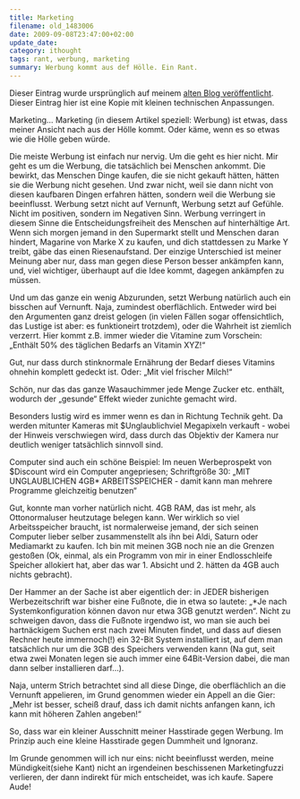```yaml
---
title: Marketing
filename: old_1483006
date: 2009-09-08T23:47:00+02:00
update_date:
category: ithought
tags: rant, werbung, marketing
summary: Werbung kommt aus def Hölle. Ein Rant.
---
```

Dieser Eintrag wurde ursprünglich auf meinem [alten Blog veröffentlicht](https://stu.blogger.de/stories/1483006/). Dieser Eintrag hier ist eine Kopie mit kleinen technischen Anpassungen.

Marketing… Marketing (in diesem Artikel speziell: Werbung) ist etwas, dass meiner Ansicht nach aus der Hölle kommt. Oder käme, wenn es so etwas wie die Hölle geben würde.

Die meiste Werbung ist einfach nur nervig. Um die geht es hier nicht. Mir geht es um die Werbung, die tatsächlich bei Menschen ankommt. Die bewirkt, das Menschen Dinge kaufen, die sie nicht gekauft hätten, hätten sie die Werbung nicht gesehen. Und zwar nicht, weil sie dann nicht von diesen kaufbaren Dingen erfahren hätten, sondern weil die Werbung sie beeinflusst. Werbung setzt nicht auf Vernunft, Werbung setzt auf Gefühle. Nicht im positiven, sondern im Negativen Sinn. Werbung verringert in diesem Sinne die Entscheidungsfreiheit des Menschen auf hinterhältige Art. Wenn sich morgen jemand in den Supermarkt stellt und Menschen daran hindert, Magarine von Marke X zu kaufen, und dich stattdessen zu Marke Y treibt, gäbe das einen Riesenaufstand. Der einzige Unterschied ist meiner Meinung aber nur, dass man gegen diese Person besser ankämpfen kann, und, viel wichtiger, überhaupt auf die Idee kommt, dagegen ankämpfen zu müssen.

Und um das ganze ein wenig Abzurunden, setzt Werbung natürlich auch ein bisschen auf Vernunft. Naja, zumindest oberflächlich. Entweder wird bei den Argumenten ganz dreist gelogen (in vielen Fällen sogar offensichtlich, das Lustige ist aber: es funktioneirt trotzdem), oder die Wahrheit ist ziemlich verzerrt. Hier kommt z.B. immer wieder die Vitamine zum Vorschein: „Enthält 50% des täglichen Bedarfs an Vitamin XYZ!“

Gut, nur dass durch stinknormale Ernährung der Bedarf dieses Vitamins ohnehin komplett gedeckt ist. Oder: „Mit viel frischer Milch!“

Schön, nur das das ganze Wasauchimmer jede Menge Zucker etc. enthält, wodurch der „gesunde“ Effekt wieder zunichte gemacht wird.

Besonders lustig wird es immer wenn es dan in Richtung Technik geht. Da werden mitunter Kameras mit $Unglaublichviel Megapixeln verkauft - wobei der Hinweis verschwiegen wird, dass durch das Objektiv der Kamera nur deutlich weniger tatsächlich sinnvoll sind.

Computer sind auch ein schöne Beispiel: Im neuen Werbeprospekt von $Discount wird ein Computer angepriesen; Schriftgröße 30: „MIT UNGLAUBLICHEN 4GB\* ARBEITSSPEICHER - damit kann man mehrere Programme gleichzeitig benutzen“

Gut, konnte man vorher natürlich nicht. 4GB RAM, das ist mehr, als Ottonormaluser heutzutage belegen kann. Wer wirklich so viel Arbeitsspeicher braucht, ist normalerweise jemand, der sich seinen Computer lieber selber zusammenstellt als ihn bei Aldi, Saturn oder Mediamarkt zu kaufen. Ich bin mit meinen 3GB noch nie an die Grenzen gestoßen (Ok, einmal, als ein Programm von mir in einer Endlosschleife Speicher allokiert hat, aber das war 1. Absicht und 2. hätten da 4GB auch nichts gebracht).

Der Hammer an der Sache ist aber eigentlich der: in JEDER bisherigen Werbezeitschrift war bisher eine Fußnote, die in etwa so lautete: „\*Je nach Systemkonfiguration können davon nur etwa 3GB genutzt werden“. Nicht zu schweigen davon, dass die Fußnote irgendwo ist, wo man sie auch bei hartnäckigem Suchen erst nach zwei Minuten findet, und dass auf diesen Rechner heute immernoch(!) ein 32-Bit System installiert ist, auf dem man tatsächlich nur um die 3GB des Speichers verwenden kann (Na gut, seit etwa zwei Monaten legen sie auch immer eine 64Bit-Version dabei, die man dann selber installieren darf…).

Naja, unterm Strich betrachtet sind all diese Dinge, die oberflächlich an die Vernunft appelieren, im Grund genommen wieder ein Appell an die Gier: „Mehr ist besser, scheiß drauf, dass ich damit nichts anfangen kann, ich kann mit höheren Zahlen angeben!“

So, dass war ein kleiner Ausschnitt meiner Hasstirade gegen Werbung. Im Prinzip auch eine kleine Hasstirade gegen Dummheit und Ignoranz.

Im Grunde genommen will ich nur eins: nicht beeinflusst werden, meine Mündigkeit(siehe Kant) nicht an irgendeinen beschissenen Marketingfuzzi verlieren, der dann indirekt für mich entscheidet, was ich kaufe. Sapere Aude!
